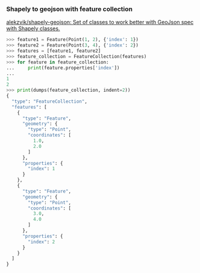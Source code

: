 ###  Shapely to geojson with feature collection


[alekzvik/shapely-geojson: Set of classes to work better with GeoJson spec with Shapely classes.](https://github.com/alekzvik/shapely-geojson "alekzvik/shapely-geojson: Set of classes to work better with GeoJson spec with Shapely classes.")




```python
>>> feature1 = Feature(Point(1, 2), {'index': 1})
>>> feature2 = Feature(Point(3, 4), {'index': 2})
>>> features = [feature1, feature2]
>>> feature_collection = FeatureCollection(features)
>>> for feature in feature_collection:
...     print(feature.properties['index'])
...
1
2
>>> print(dumps(feature_collection, indent=2))
{
  "type": "FeatureCollection",
  "features": [
    {
      "type": "Feature",
      "geometry": {
        "type": "Point",
        "coordinates": [
          1.0,
          2.0
        ]
      },
      "properties": {
        "index": 1
      }
    },
    {
      "type": "Feature",
      "geometry": {
        "type": "Point",
        "coordinates": [
          3.0,
          4.0
        ]
      },
      "properties": {
        "index": 2
      }
    }
  ]
}
```
